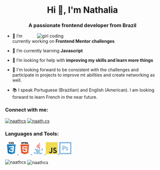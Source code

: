 <h1 align="center">Hi 👋, I'm Nathalia</h1>
<h3 align="center">A passionate frontend developer from Brazil</h3>
<img align="right" width="400" src="https://miro.medium.com/v2/resize:fit:4800/1*qdAW1TjCN57h1lbuuzvchg.gif" alt="girl coding">

- 🔭 I’m currently working on **Frontend Mentor challenges**

- 🌱 I’m currently learning **Javascript**

- 🤝 I’m looking for help with **improving my skills and learn more things**

- 🚀 I'm looking forward to be consistent with the challenges and participate in projects to improve mt abilities and create networking as well.

- 📚 I speak Portuguese (Brazilian) and English (American). I am looking forward to learn French in the near future.

<h3 align="left">Connect with me:</h3>
<p align="left">
<a href="https://linkedin.com/in/naathcs" target="blank"><img align="center" src="https://raw.githubusercontent.com/rahuldkjain/github-profile-readme-generator/master/src/images/icons/Social/linked-in-alt.svg" alt="naathcs" height="30" width="40" /></a>
<a href="https://instagram.com/naath.cs" target="blank"><img align="center" src="https://raw.githubusercontent.com/rahuldkjain/github-profile-readme-generator/master/src/images/icons/Social/instagram.svg" alt="naath.cs" height="30" width="40" /></a>
</p>

<h3 align="left">Languages and Tools:</h3>
<p align="left"> <a href="https://www.w3schools.com/css/" target="_blank" rel="noreferrer"> <img src="https://raw.githubusercontent.com/devicons/devicon/master/icons/css3/css3-original-wordmark.svg" alt="css3" width="40" height="40"/> </a> <a href="https://www.w3.org/html/" target="_blank" rel="noreferrer"> <img src="https://raw.githubusercontent.com/devicons/devicon/master/icons/html5/html5-original-wordmark.svg" alt="html5" width="40" height="40"/> </a> <a href="https://www.java.com" target="_blank" rel="noreferrer"> <img src="https://raw.githubusercontent.com/devicons/devicon/master/icons/java/java-original.svg" alt="java" width="40" height="40"/> </a> <a href="https://developer.mozilla.org/en-US/docs/Web/JavaScript" target="_blank" rel="noreferrer"> <img src="https://raw.githubusercontent.com/devicons/devicon/master/icons/javascript/javascript-original.svg" alt="javascript" width="40" height="40"/> </a> <a href="https://www.photoshop.com/en" target="_blank" rel="noreferrer"> <img src="https://raw.githubusercontent.com/devicons/devicon/master/icons/photoshop/photoshop-line.svg" alt="photoshop" width="40" height="40"/> </a> </p>

<p><img align="left" src="https://github-readme-stats.vercel.app/api/top-langs?username=naathcs&show_icons=true&locale=en&layout=compact" alt="naathcs" /></p>

<p>&nbsp;<img align="center" src="https://github-readme-stats.vercel.app/api?username=naathcs&show_icons=true&locale=en" alt="naathcs" /></p>
